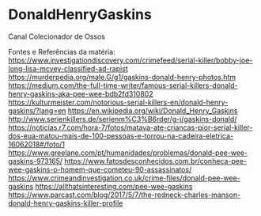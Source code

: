 # DonaldHenryGaskins
Canal Colecionador de Ossos

Fontes e Referências da matéria:
https://www.investigationdiscovery.com/crimefeed/serial-killer/bobby-joe-long-lisa-mcvey-classified-ad-rapist
https://murderpedia.org/male.G/g1/gaskins-donald-henry-photos.htm
https://medium.com/the-full-time-writer/famous-serial-killers-donald-henry-gaskins-aka-pee-wee-bdb2fd310802
https://kulturmeister.com/notorious-serial-killers-en/donald-henry-gaskins/?lang=en
https://en.wikipedia.org/wiki/Donald_Henry_Gaskins
http://www.serienkillers.de/serienm%C3%B6rder/g-j/gaskins-donald/
https://noticias.r7.com/hora-7/fotos/matava-ate-criancas-pior-serial-killer-dos-eua-matou-mais-de-100-pessoas-e-torrou-na-cadeira-eletrica-16062018#/foto/1
https://www.greelane.com/pt/humanidades/problemas/donald-pee-wee-gaskins-973165/
https://www.fatosdesconhecidos.com.br/conheca-pee-wee-gaskins-o-homem-que-cometeu-90-assassinatos/
https://www.crimeandinvestigation.co.uk/crime-files/donald-pee-wee-gaskins
https://allthatsinteresting.com/pee-wee-gaskins
https://www.parcast.com/blog/2017/5/7/the-redneck-charles-manson-donald-henry-gaskins-killer-profile
